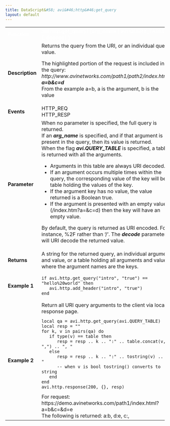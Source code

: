 ```yaml
---
title: DataScript&#58; avi&#46;http&#46;get_query
layout: default
---
```

<table class="table table-hover table table-bordered table-hover">  
<tbody>        
<tr>   
<td><span style="color: white; font-size: medium;"><strong>Function</strong></span></td>
<td><span style="color: white;"><b>avi.http.get_query( [arg_name | avi.QUERY_TABLE] [, decode] )</b></span></td>
</tr>
<tr>   
<td><span style="font-size: medium;"><strong>Description</strong></span></td>
<td>Returns the query from the URI, or an individual query value.<p></p> <p>The highlighted portion of the request is included in the query:<br> <em>http://www.avinetworks.com/path1/path2/index.html?<strong>a=b&amp;c=d</strong></em><br> From the example a=b, a is the argument, b is the value</p></td>
</tr>
<tr>   
<td><span style="font-size: medium;"><strong>Events</strong></span></td>
<td>HTTP_REQ<br> HTTP_RESP</td>
</tr>
<tr>   
<td><span style="font-size: medium;"><strong>Parameter</strong></span></td>
<td>When no parameter is specified, the full query is returned.<br> If an <em><strong>arg_name</strong></em> is specified, and if that argument is present in the query, then its value is returned.<br> When the flag <strong><em>avi.QUERY_TABLE</em></strong> is specified, a table is returned with all the arguments.<p></p> 
<ul> 
 <li>Arguments in this table are always URI decoded.</li> 
 <li>If an argument occurs multiple times within the query, the corresponding value of the key will be a table holding the values of the key.</li> 
 <li>If the argument key has no value, the value returned is a Boolean true.</li> 
 <li>If the argument is presented with an empty value (/index.htm?a=&amp;c=d) then the key will have an empty value.</li> 
</ul> <p>By default, the query is returned as URI encoded. For instance, %2F rather than ‘/’. The <strong><em>decode</em> </strong>parameter will URI decode the returned value.</p></td>
</tr>
<tr>   
<td><span style="font-size: medium;"><strong>Returns</strong></span></td>
<td>A string for the returned query, an individual argument and value, or a table holding all arguments and values where the argument names are the keys.</td>
</tr>
<tr>   
<td><span style="font-size: medium;"><strong>Example 1</strong></span></td>
<td><!-- Crayon Syntax Highlighter v2.7.1 --> <pre><code class="language-lua">if avi.http.get_query("intro", "true") == "hello%20world" then
   avi.http.add_header("intro", "true")
end</code></pre> 
<!-- [Format Time: 0.0015 seconds] --></td>
</tr>
<tr>   
<td><span style="font-size: medium;"><strong>Example 2</strong></span></td>
<td>Return all URI query arguments to the client via local response page.<br> 
<!-- Crayon Syntax Highlighter v2.7.1 --> <pre><code class="language-lua">local qa = avi.http.get_query(avi.QUERY_TABLE)
local resp = ""
for k, v in pairs(qa) do
   if type(v) == table then
      resp = resp .. k .. ":" .. table.concat(v, ",") .. ", "
   else
      resp = resp .. k .. ":" .. tostring(v) .. ", "
      -- when v is bool tostring() converts to string
   end
end
avi.http.response(200, {}, resp)</code></pre> 
<!-- [Format Time: 0.0055 seconds] --> For request: https://demo.avinetworks.com/path1/index.html?a=b&amp;c=&amp;d=e<br> The following is returned: a:b, d:e, c:,</td>
</tr>
</tbody>
</table> 